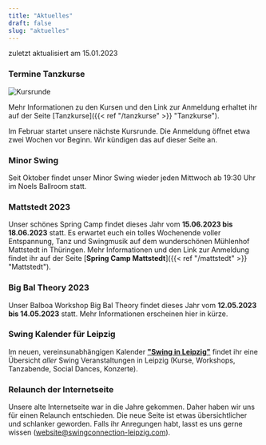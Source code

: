 ```yaml
---
title: "Aktuelles"
draft: false
slug: "aktuelles"
---
```


zuletzt aktualisiert am 15.01.2023

### Termine Tanzkurse

![Kursrunde](slider_kursrunde.png)

[//]: # " Die aktuelle Kursrunde läuft vom **10.10.2022** bis **02.12.2022**." 
Mehr Informationen zu den Kursen und den Link zur Anmeldung erhaltet ihr auf der Seite [Tanzkurse]({{< ref "/tanzkurse" >}} "Tanzkurse").

Im Februar startet unsere nächste Kursrunde. Die Anmeldung öffnet etwa zwei Wochen vor Beginn. Wir kündigen das auf dieser Seite an.

### Minor Swing
Seit Oktober findet unser Minor Swing wieder jeden Mittwoch ab 19:30 Uhr im Noels Ballroom statt.

### Mattstedt 2023
Unser schönes Spring Camp findet dieses Jahr vom **15.06.2023 bis 18.06.2023** statt. Es erwartet euch ein tolles Wochenende voller Entspannung, Tanz und Swingmusik auf dem wunderschönen Mühlenhof Mattstedt in Thüringen. Mehr Informationen und den Link zur Anmeldung findet ihr auf der Seite [**Spring Camp Mattstedt**]({{< ref "/mattstedt" >}} "Mattstedt").

### Big Bal Theory 2023
Unser Balboa Workshop Big Bal Theory findet dieses Jahr vom **12.05.2023 bis 14.05.2023** statt. Mehr Informationen erscheinen hier in kürze.

### Swing Kalender für Leipzig
Im neuen, vereinsunabhängigen Kalender [**"Swing in Leipzig"**](https://kalender.digital/0c529f4b4448ea55b992) findet ihr eine Übersicht *aller* Swing Veranstaltungen in Leipzig (Kurse, Workshops, Tanzabende, Social Dances, Konzerte).  

### Relaunch der Internetseite
Unsere alte Internetseite war in die Jahre gekommen. Daher haben wir uns für einen Relaunch entschieden. Die neue Seite ist etwas übersichtlicher und schlanker geworden. Falls ihr Anregungen habt, lasst es uns gerne wissen (website@swingconnection-leipzig.com).

